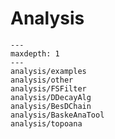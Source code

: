 <!-- cspell:ignore Baske -->

# Analysis

```{toctree}
---
maxdepth: 1
---
analysis/examples
analysis/other
analysis/FSFilter
analysis/DDecayAlg
analysis/BesDChain
analysis/BaskeAnaTool
analysis/topoana
```
